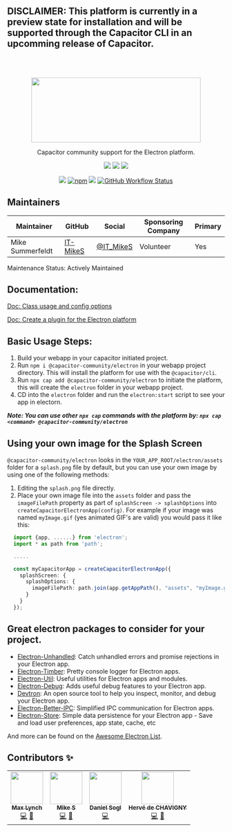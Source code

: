 ## DISCLAIMER: This platform is currently in a preview state for installation and will be supported through the Capacitor CLI in an upcomming release of Capacitor.

<br />
<br />

<p align="center">
  <img src="https://user-images.githubusercontent.com/20338451/84775741-91e30a00-afad-11ea-8f37-92a7bfd6cd54.png" width="392" height="150" /><br />
</p>

<p align="center">
Capacitor community support for the Electron platform.
</p>
<p align="center">
  <!-- ALL-CONTRIBUTORS-BADGE:START - Do not remove or modify this section -->
<a href="#contributors"><img src="https://img.shields.io/badge/all%20contributors-4-orange?style=flat-square" /></a>
<!-- ALL-CONTRIBUTORS-BADGE:END -->
  <a href="https://www.electronjs.org/releases/stable?version=9"><img src="https://img.shields.io/badge/supported%20electron%20version-~9.0.0-blue?style=flat-square" /></a>
  <a href="https://lerna.js.org/"><img src="https://img.shields.io/badge/maintained%20with-lerna-cc00ff.svg?style=flat-square" /></a>
</p>
<p align="center">
  <a href="https://npmjs.com/package/@capacitor-community/electron"><img src="https://img.shields.io/npm/v/@capacitor-community/electron.svg?color=green&style=flat-square" /></a>
  <a href="https://npmjs.com/package/@capacitor-community/electron"><img alt="npm" src="https://img.shields.io/npm/dm/@capacitor-community/electron?color=yellow&style=flat-square"></a>
  <a href="https://npmjs.com/package/@capacitor-community/electron"><img src="https://img.shields.io/npm/l/@capacitor-community/electron.svg?color=lightgrey&style=flat-square" /></a>
  <a href="https://github.com/capacitor-community/electron/actions"><img alt="GitHub Workflow Status" src="https://img.shields.io/github/workflow/status/capacitor-community/electron/CI?style=flat-square"></a>
</p>

## Maintainers

| Maintainer       | GitHub                                  | Social                                    | Sponsoring Company | Primary |
| ---------------- | --------------------------------------- | ----------------------------------------- | ------------------ | ------- |
| Mike Summerfeldt | [IT-MikeS](https://github.com/IT-MikeS) | [@IT_MikeS](https://twitter.com/IT_MikeS) | Volunteer          | Yes     |

Maintenance Status: Actively Maintained

## Documentation:

[Doc: Class usage and config options](https://github.com/capacitor-community/electron/blob/master/docs/PlatformDocs.md)

[Doc: Create a plugin for the Electron platform](https://github.com/capacitor-community/electron/blob/master/docs/CreateElectronPluginGuide.md)

## Basic Usage Steps:

1. Build your webapp in your capacitor initiated project.
2. Run `npm i @capacitor-community/electron` in your webapp project directory. This will install the platform for use with the `@capacitor/cli`.
3. Run `npx cap add @capacitor-community/electron` to initiate the platform, this will create the `electron` folder in your webapp project.
4. CD into the `electron` folder and run the `electron:start` script to see your app in electorn.

**_Note: You can use other `npx cap` commands with the platform by: `npx cap <command> @capacitor-community/electron`_**

## Using your own image for the Splash Screen

`@capacitor-community/electron` looks in the `YOUR_APP_ROOT/electron/assets` folder for a `splash.png` file by default, but you can use your own image by using one of the following methods:

1. Editing the `splash.png` file directly.
2. Place your own image file into the `assets` folder and pass the `imageFilePath` property as part of `splashScreen -> splashOptions` into `createCapacitorElectronApp(config)`. For example if your image was named `myImage.gif` (yes animated GIF's are valid) you would pass it like this:

```typescript
  import {app, ......} from 'electron';
  import * as path from 'path';

  .....

  const myCapacitorApp = createCapacitorElectronApp({
    splashScreen: {
      splashOptions: {
        imageFilePath: path.join(app.getAppPath(), "assets", "myImage.gif")
      }
    }
  });
```

## Great electron packages to consider for your project.

- [Electron-Unhandled](https://github.com/sindresorhus/electron-unhandled): Catch unhandled errors and promise rejections in your Electron app.
- [Electron-Timber](https://github.com/sindresorhus/electron-timber): Pretty console logger for Electron apps.
- [Electron-Util](https://github.com/sindresorhus/electron-util): Useful utilities for Electron apps and modules.
- [Electron-Debug](https://github.com/sindresorhus/electron-debug): Adds useful debug features to your Electron app.
- [Devtron](https://www.electronjs.org/devtron): An open source tool to help you inspect, monitor, and debug your Electron app.
- [Electron-Better-IPC](https://github.com/sindresorhus/electron-better-ipc): Simplified IPC communication for Electron apps.
- [Electron-Store](https://github.com/sindresorhus/electron-store): Simple data persistence for your Electron app - Save and load user preferences, app state, cache, etc

And more can be found on the [Awesome Electron List](https://github.com/sindresorhus/awesome-electron).

## Contributors ✨

<!-- ALL-CONTRIBUTORS-LIST:START - Do not remove or modify this section -->
<!-- prettier-ignore-start -->
<!-- markdownlint-disable -->
<table>
  <tr>
    <td align="center"><a href="http://ionicframework.com/"><img src="https://avatars3.githubusercontent.com/u/11214?v=4" width="75px;" alt=""/><br /><sub><b>Max Lynch</b></sub></a><br /><a href="https://github.com/capacitor-community/electron/commits?author=mlynch" title="Code">💻</a> <a href="https://github.com/capacitor-community/electron/commits?author=mlynch" title="Documentation">📖</a></td>
    <td align="center"><a href="https://github.com/IT-MikeS"><img src="https://avatars0.githubusercontent.com/u/20338451?v=4" width="75px;" alt=""/><br /><sub><b>Mike S</b></sub></a><br /><a href="https://github.com/capacitor-community/electron/commits?author=IT-MikeS" title="Code">💻</a> <a href="https://github.com/capacitor-community/electron/commits?author=IT-MikeS" title="Documentation">📖</a></td>
    <td align="center"><a href="https://github.com/danielsogl"><img src="https://avatars2.githubusercontent.com/u/15234844?v=4" width="75px;" alt=""/><br /><sub><b>Daniel Sogl</b></sub></a><br /><a href="https://github.com/capacitor-community/electron/commits?author=danielsogl" title="Code">💻</a></td>
    <td align="center"><a href="https://github.com/vevedh"><img src="https://avatars1.githubusercontent.com/u/1430389?v=4" width="75px;" alt=""/><br /><sub><b>Hervé de CHAVIGNY</b></sub></a><br /><a href="https://github.com/capacitor-community/electron/commits?author=vevedh" title="Code">💻</a> <a href="https://github.com/capacitor-community/electron/commits?author=vevedh" title="Documentation">📖</a></td>
  </tr>
</table>

<!-- markdownlint-enable -->
<!-- prettier-ignore-end -->
<!-- ALL-CONTRIBUTORS-LIST:END -->
